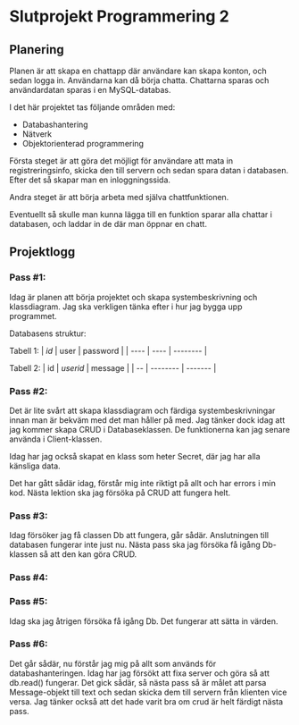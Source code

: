 # Slutprojekt Programmering 2
## __Planering__
Planen är att skapa en chattapp där användare kan skapa konton, och sedan logga in. Användarna kan då börja chatta. Chattarna sparas och användardatan sparas i en MySQL-databas.

I det här projektet tas följande områden med:

* Databashantering
* Nätverk
* Objektorienterad programmering

Första steget är att göra det möjligt för användare att mata in registreringsinfo, skicka den till servern och sedan spara datan i databasen. Efter det så skapar man en inloggningssida.

Andra steget är att börja arbeta med själva chattfunktionen.

Eventuellt så skulle man kunna lägga till en funktion sparar alla chattar i databasen, och laddar in de där man öppnar en chatt.

 ## __Projektlogg__
### Pass #1:
Idag är planen att börja projektet och skapa systembeskrivning och klassdiagram. Jag ska verkligen tänka efter i hur jag bygga upp programmet.

Databasens struktur:

Tabell 1:
| *id* | user | password |
| ---- | ---- | -------- |

Tabell 2:
| id | *userid* | message |
| -- | -------- | ------- |

### Pass #2:
Det är lite svårt att skapa klassdiagram och färdiga systembeskrivningar innan man är bekväm med det man håller på med.
Jag tänker dock idag att jag kommer skapa CRUD i Databaseklassen. De funktionerna kan jag senare använda i Client-klassen.

Idag har jag också skapat en klass som heter Secret, där jag har alla känsliga data.

Det har gått sådär idag, förstår mig inte riktigt på allt och har errors i min kod. Nästa lektion ska jag försöka på CRUD att fungera helt.

### Pass #3:
Idag försöker jag få classen Db att fungera, går sådär. Anslutningen till databasen fungerar inte just nu.
Nästa pass ska jag försöka få igång Db-klassen så att den kan göra CRUD.

### Pass #4:

### Pass #5:
Idag ska jag åtrigen försöka få igång Db. Det fungerar att sätta in värden.

### Pass #6:
Det går sådär, nu förstår jag mig på allt som används för databashanteringen. Idag har jag försökt att fixa server och göra så att db.read() fungerar.
Det gick sådär, så nästa pass så är målet att parsa Message-objekt till text och sedan skicka dem till servern från klienten vice versa. Jag tänker också att
det hade varit bra om crud är helt färdigt nästa pass.

